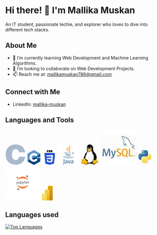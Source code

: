 # Hi there! 👋 I'm Mallika Muskan

An IT student, passionate techie, and explorer who loves to dive into different tech stacks.

## About Me

- 🌱 I’m currently learning Web Development and Machine Learning Algorithms.
- 👯 I’m looking to collaborate on Web Development Projects.
- 📫 Reach me at: mallikamuskan786@gmail.com

## Connect with Me

- LinkedIn: [mallika-muskan](https://www.linkedin.com/in/mallika-muskan)

## Languages and Tools
![C](images/C.png) ![C++](images/C++.jpeg) ![CSS3](images/CSS.jpeg) ![Java](images/Java.png) ![Linux](images/linux.png) ![MySQL](images/mysql.jpeg) ![Python](images/Python.jpeg) ![Jupyter_notebook](images/jp.png)![Power Bi](images/powerbi.png)

## Languages used
[![Top Languages](https://img.shields.io/badge/Top%20Languages-Python%2030%25%20%7C%20HTML%2025%25%20%7C%20Java%2020%25%20%7C%20CSS%2015%25%20%7C%20JavaScript%2010%25-blueviolet?style=for-the-badge)](your-github-profile-url)

